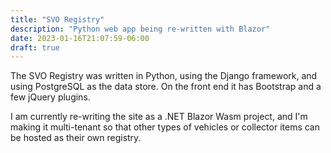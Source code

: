 ```yaml
---
title: "SVO Registry"
description: "Python web app being re-written with Blazor"
date: 2023-01-16T21:07:59-06:00
draft: true
---
```


The SVO Registry was written in Python, using the Django framework, and using PostgreSQL as the data store. On the front end it has Bootstrap and a few jQuery plugins.

I am currently re-writing the site as a .NET Blazor Wasm project, and I'm making it multi-tenant so that other types of vehicles or collector items can be hosted as their own registry.